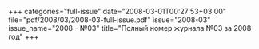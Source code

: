 +++
categories="full-issue"
date="2008-03-01T00:27:53+03:00"
file="pdf/2008/03/2008-03-full-issue.pdf"
issue="2008-03"
issue_name="2008 - №03"
title="Полный номер журнала №03 за 2008 год"
+++